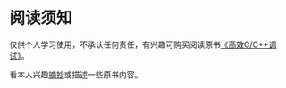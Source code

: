 # 阅读须知

仅供个人学习使用，不承认任何责任，有兴趣可购买阅读原书[《高效C/C++调试》](https://www.bilibili.com/video/BV1Aw4m1f7He/)。

看本人兴趣[摘抄](摘抄.md)或描述一些原书内容。
